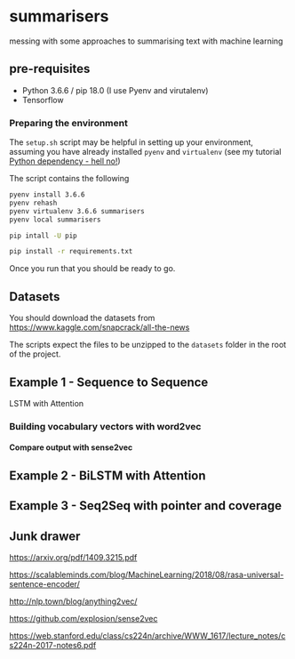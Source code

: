 # summarisers

messing with some approaches to summarising text with machine learning

## pre-requisites

- Python 3.6.6 / pip 18.0 (I use Pyenv and virutalenv)
- Tensorflow

### Preparing the environment

The `setup.sh` script may be helpful in setting up your environment, assuming you have already installed `pyenv` and `virtualenv` (see my tutorial [Python dependency - hell no!](http://www.webpusher.ie/2018/09/19/python-dependency-hell-no/))

The script contains the following

```bash
pyenv install 3.6.6
pyenv rehash
pyenv virtualenv 3.6.6 summarisers
pyenv local summarisers

pip intall -U pip

pip install -r requirements.txt
```

Once you run that you should be ready to go.

## Datasets

You should download the datasets from https://www.kaggle.com/snapcrack/all-the-news

The scripts expect the files to be unzipped to the `datasets` folder in the root of the project.

## Example 1 - Sequence to Sequence

LSTM with Attention

### Building vocabulary vectors with word2vec

#### Compare output with sense2vec

## Example 2 - BiLSTM with Attention

## Example 3 - Seq2Seq with pointer and coverage

## Junk drawer

https://arxiv.org/pdf/1409.3215.pdf

https://scalableminds.com/blog/MachineLearning/2018/08/rasa-universal-sentence-encoder/

http://nlp.town/blog/anything2vec/

https://github.com/explosion/sense2vec

https://web.stanford.edu/class/cs224n/archive/WWW_1617/lecture_notes/cs224n-2017-notes6.pdf
